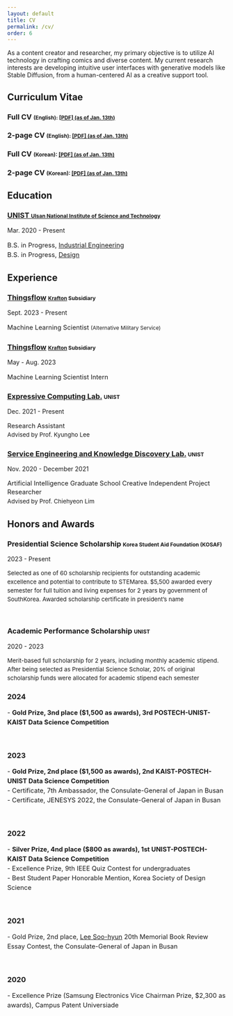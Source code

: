 ```yaml
---
layout: default
title: CV
permalink: /cv/
order: 6
---
```


<p class="sponsors">
As a content creator and researcher, my primary objective is to utilize AI technology in crafting comics and diverse content. My current research interests are developing intuitive user interfaces with generative models like Stable Diffusion, from a human-centered AI as a creative support tool.
</p>

<h2>Curriculum Vitae</h2>
<div class="news-entries grid-2">
<div class="entry-item course">
    <h3 class="entry-title">Full CV <span style="font-size: 9pt;">(English)<span>: <a href="\assets\cv\20240113_SeonukKim_EN_CV.pdf">[PDF] <span style="font-size: 9pt;">(as of Jan. 13th)</span></a></h3>
    <h3 class="entry-title">2-page CV <span style="font-size: 9pt;">(English)<span>: <a href="\assets\cv\20240113_SeonukKim_EN_Resume.pdf">[PDF] <span style="font-size: 9pt;">(as of Jan. 13th)</span></a></h3>
</div>
<div class="entry-item course">
    <h3 class="entry-title">Full CV <span style="font-size: 9pt;">(Korean)<span>: <a href="\assets\cv\20240113_SeonukKim_KO_CV.pdf">[PDF] <span style="font-size: 9pt;">(as of Jan. 13th)</span></a></h3>
    <h3 class="entry-title">2-page CV <span style="font-size: 9pt;">(Korean)<span>: <a href="\assets\cv\20240113_SeonukKim_KO_Resume.pdf">[PDF] <span style="font-size: 9pt;">(as of Jan. 13th)</span></a></h3>
</div>
</div>

<h2>Education</h2>
<div class="news-entries grid-1">
<div class="entry-item course">
    <h3 class="entry-title"><a href="https://www.unist.ac.kr/">UNIST <span style="font-size: 9pt;">Ulsan National Institute of Science and Technology</span></a></h3>
    <p class="entry-meta">Mar. 2020 - Present</p>
    <p style="font-size: 11pt; line-height: 150%;">
      B.S. in Progress, <a href="https://ie.unist.ac.kr/">Industrial Engineering</a><br>
      B.S. in Progress, <a href="https://design.unist.ac.kr/">Design</a></p>
</div>
</div>

<h2>Experience</h2>
<div class="news-entries grid-1">
  <div class="entry-item course">
      <h3 class="entry-title"><a href="https://thingsflow.com/">Thingsflow</a> <span style="font-size: 9pt;"><a href="https://www.krafton.com/">Krafton</a> Subsidiary</span></h3>
      <p class="entry-meta">Sept. 2023 - Present</p>
      <p style="font-size: 11pt; line-height: 150%;">
        Machine Learning Scientist <span style="font-size: 9pt;"> (Alternative Military Service)</span>
      </p>  
  </div>

  <div class="entry-item course">
    <h3 class="entry-title"><a href="https://thingsflow.com/">Thingsflow</a> <span style="font-size: 9pt;"><a href="https://www.krafton.com/">Krafton</a> Subsidiary</span></h3>
    <p class="entry-meta">May - Aug. 2023</p>
    <p style="font-size: 11pt; line-height: 150%;">
      Machine Learning Scientist Intern
    </p>  
  </div>
    
  <div class="entry-item course">
      <h3 class="entry-title"><a href="https://www.klee141.com/">Expressive Computing Lab.</a> <span style="font-size: 9pt;">UNIST</span></h3>
      <p class="entry-meta">Dec. 2021 - Present</p>
      <p style="font-size: 11pt; line-height: 140%;">
        Research Assistant
      <br>
      <span style="font-size: 10pt;">Advised by Prof. Kyungho Lee</span>
      </p>  
  </div>

  <div class="entry-item course">
    <h3 class="entry-title"><a href="https://service.unist.ac.kr/">Service Engineering and Knowledge Discovery Lab.</a> <span style="font-size: 9pt;">UNIST</span></h3>
    <p class="entry-meta">Nov. 2020 - December 2021</p>
    <p style="font-size: 11pt; line-height: 140%;">
      Artificial Intelligence Graduate School Creative Independent Project Researcher
    <br>
    <span style="font-size: 10pt;">Advised by Prof. Chiehyeon Lim</span>
    </p>  
  </div>
</div>

<h2>Honors and Awards</h2>
<div class="news-entries grid-1">
  <div class="entry-item course">
      <h3 class="entry-title">Presidential Science Scholarship <span style="font-size: 9pt;">Korea Student Aid Foundation (KOSAF)</span></h3>
      <p class="entry-meta">2023 - Present</p>
      <p style="font-size: 10pt; line-height: 150%;">
       Selected as one of 60 scholarship recipients for outstanding academic excellence and potential to contribute to STEMarea. $5,500 awarded every semester for full tuition and living expenses for 2 years by government of SouthKorea. Awarded scholarship certificate in president’s name
      </p>  
      <br>
       <h3 class="entry-title">Academic Performance Scholarship <span style="font-size: 9pt;">UNIST</span></h3>
       <p class="entry-meta">2020 - 2023</p>
       <p style="font-size: 10pt; line-height: 150%;">
       Merit-based full scholarship for 2 years, including monthly academic stipend. After being selected as Presidential Science Scholar, 20% of original scholarship funds were allocated for academic stipend each semester
      </p>  
  </div>
</div>

<div class="news-entries grid-1">
    <div class="entry-item course">
        <h3 class="entry-title">2024</h3>
        <p style="font-size: 11pt; line-height: 150%;">- <strong>Gold Prize, 3nd place ($1,500 as awards), 3rd POSTECH-UNIST-KAIST Data Science Competition</strong>
        </p>
        <br>
        <h3 class="entry-title">2023</h3>
        <p style="font-size: 11pt; line-height: 150%;">- <strong>Gold Prize, 2nd place ($1,500 as awards), 2nd KAIST-POSTECH-UNIST Data Science Competition</strong>
        <br>- Certificate, 7th Ambassador, the Consulate-General of Japan in Busan
        <br>- Certificate, JENESYS 2022, the Consulate-General of Japan in Busan
        </p>
        <br>
        <h3 class="entry-title">2022</h3>
        <p style="font-size: 11pt; line-height: 150%;">- <strong>Silver Prize, 4nd place ($800 as awards), 1st UNIST-POSTECH-KAIST Data Science Competition</strong>
        <br>- Excellence Prize, 9th IEEE Quiz Contest for undergraduates
        <br>- Best Student Paper Honorable Mention, Korea Society of Design Science
        </p>
        <br>
        <h3 class="entry-title">2021</h3>
        <p style="font-size: 11pt; line-height: 150%;" title="Ariticle about Lee Soo-hyun">- Gold Prize, 2nd place, <a href="https://www.donga.com/en/article/all/20011231/210363/1/">Lee Soo-hyun</a> 20th Memorial Book Review Essay Contest, the Consulate-General of Japan in Busan
        </p>
        <br>
        <h3 class="entry-title">2020</h3>
        <p style="font-size: 11pt; line-height: 150%;">- Excellence Prize (Samsung Electronics Vice Chairman Prize, $2,300 as awards), Campus Patent Universiade
        </p>
    </div>
</div>